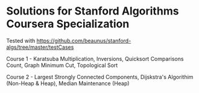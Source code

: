 # Solutions for Stanford Algorithms Coursera Specialization
Tested with https://github.com/beaunus/stanford-algs/tree/master/testCases 

Course 1 - Karatsuba Multiplication, Inversions, Quicksort Comparisons Count, Graph Minimum Cut, Topological Sort


Course 2 - Largest Strongly Connected Components, Dijskstra's Algorithim (Non-Heap & Heap), Median Maintenance (Heap)
